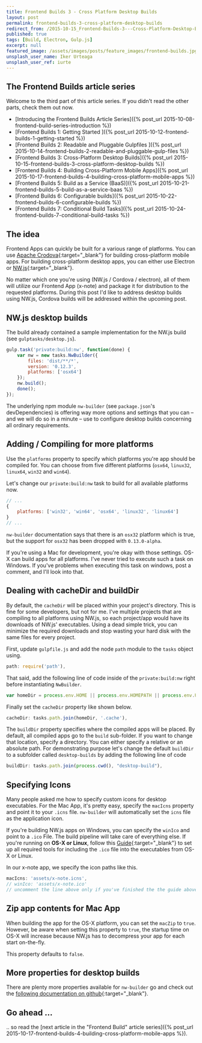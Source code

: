 ```yaml
---
title: Frontend Builds 3 - Cross Platform Desktop Builds
layout: post
permalink: frontend-builds-3-cross-platform-desktop-builds
redirect_from: /2015-10-15_Frontend-Builds-3---Cross-Platform-Desktop-Builds-712a2d6148da
published: true
tags: [Build, Electron, Gulp.js]
excerpt: null
featured_image: /assets/images/posts/feature_images/frontend-builds.jpg
unsplash_user_name: Iker Urteaga
unsplash_user_ref: iurte
---
```

## The Frontend Builds article series
 Welcome to the third part of this article series. If you didn't read the other parts, check them out now.

 * [Introducing the Frontend Builds Article Series]({% post_url 2015-10-08-frontend-build-series-introduction %})
 * [Frontend Builds 1: Getting Started ]({% post_url 2015-10-12-frontend-builds-1-getting-started %})
 * [Frontend Builds 2: Readable and Pluggable Gulpfiles  ]({% post_url 2015-10-14-frontend-builds-2-readable-and-pluggable-gulp-files %})
 * [Frontend Builds 3: Cross-Platform Desktop Builds]({% post_url 2015-10-15-frontend-builds-3-cross-platform-desktop-builds %})
 * [Frontend Builds 4: Building Cross-Platform Mobile Apps]({% post_url 2015-10-17-frontend-builds-4-building-cross-platform-mobile-apps %})
 * [Frontend Builds 5: Build as a Service (BaaS)]({% post_url 2015-10-21-frontend-builds-5-build-as-a-service-baas %})
 * [Frontend Builds 6: Configurable builds]({% post_url 2015-10-22-frontend-builds-6-configurable-builds %})
 * [Frontend Builds 7: Conditional Build Tasks]({% post_url 2015-10-24-frontend-builds-7-conditional-build-tasks %})

## The idea

Frontend Apps can quickly be built for a various range of platforms. You can use [Apache Crodova](http://cordova.apache.org){:target="_blank"} for building cross-platform mobile apps. For building cross-platform desktop apps, you can either use Electron or [NW.js](http://nwjs.io){:target="_blank"}.

No matter which one you're using (NW.js / Cordova / electron), all of them will utilize our Frontend App (x-note) and package it for distribution to the requested platforms. During this post I'd like to address desktop builds using NW.js, Cordova builds will be addressed within the upcoming post.

## NW.js desktop builds

The build already contained a sample implementation for the NW.js build (see `gulptasks/desktop.js`).

```javascript
gulp.task('private:build:nw', function(done) {
    var nw = new tasks.NwBuilder({
        files: 'dist/**/*',
        version: '0.12.3',
        platforms: ['osx64']
    });
    nw.build();
    done();
});

```

The underlying npm module `nw-builder` (see `package.json`'s devDependencies) is offering way more options and settings that you can – and we will do so in a minute – use to configure desktop builds concerning all ordinary requirements.

## Adding / Compiling for more platforms

Use the `platforms` property to specify which platforms you're app should be compiled for. You can choose from five different platforms (`osx64`, `linux32`, `linux64`, `win32` and `win64`).

Let's change our `private:build:nw` task to build for all available platforms now.

```javascript
// ...
{
    platforms: ['win32', 'win64', 'osx64', 'linux32', 'linux64']
}
// ...

```

`nw-builder` documentation says that there is an `osx32` platform which is true, but the support for `osx32` has been dropped with `0.13.0-alpha`.

If you're using a Mac for development, you're okay with those settings. OS-X can build apps for all platforms. I've never tried to execute such a task on Windows. If you've problems when executing this task on windows, post a comment, and I'll look into that.

## Dealing with cacheDir and buildDir

By default, the `cacheDir` will be placed within your project's directory. This is fine for some developers, but not for me. I've multiple projects that are compiling to all platforms using NW.js, so each project/app would have its downloads of NW.js' executables. Using a dead simple trick, you can minimize the required downloads and stop wasting your hard disk with the same files for every project.

First, update `gulpfile.js` and add the node `path` module to the `tasks` object using.

```javascript
path: require('path'),

```

That said, add the following line of code inside of the `private:build:nw` right before instantiating `NwBuilder`.

```javascript
var homeDir = process.env.HOME || process.env.HOMEPATH || process.env.USERPROFILE;

```

Finally set the `cacheDir` property like shown below.

```javascript
cacheDir: tasks.path.join(homeDir, '.cache'),

```

The `buildDir` property specifies where the compiled apps will be placed. By default, all compiled apps go to the `build` sub-folder. If you want to change that location, specify a directory. You can either specify a relative or an absolute path. For demonstrating purpose let's change the default `buildDir` to a subfolder called `desktop-builds` by adding the following line of code

```javascript
buildDir: tasks.path.join(process.cwd(), "desktop-build"),

```

## Specifying Icons

Many people asked me how to specify custom icons for desktop executables. For the Mac App, it's pretty easy, specify the `macIcns` property and point it to your `.icns` file. `nw-builder` will automatically set the `icns` file as the application icon.

If you're building NW.js apps on Windows, you can specify the `winIco` and point to a `.ico` File. The build pipeline will take care of everything else. If you're running on **OS-X or Linux**, follow this [Guide](https://github.com/nwjs/nw.js/wiki/Icons){:target="_blank"} to set up all required tools for including the `.ico` file into the executables from OS-X or Linux.

In our x-note app, we specify the icon paths like this.

```javascript
macIcns: 'assets/x-note.icns',
// winIco: 'assets/x-note.ico'
// uncomment the line above only if you've finished the the guide above

```

## Zip app contents for Mac App

When building the app for the OS-X platform, you can set the `macZip` to `true`. However, be aware when setting this property to `true`, the startup time on OS-X will increase because NW.js has to decompress your app for each start on-the-fly.

This property defaults to `false`.

## More properties for desktop builds

There are plenty more properties available for `nw-builder` go and check out the [following documentation on github](https://github.com/nwjs/nw-builder){:target="_blank"}.

## Go ahead ...

.. so read the [next article in the "Frontend Build" article series]({% post_url 2015-10-17-frontend-builds-4-building-cross-platform-mobile-apps %}).



